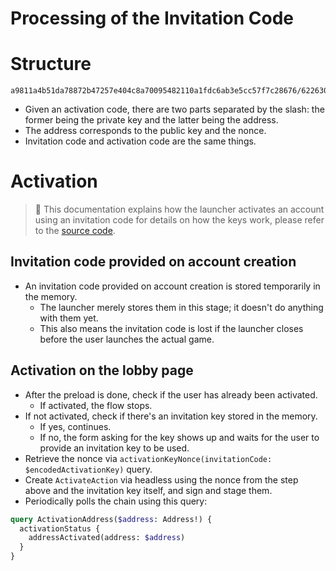 # Processing of the Invitation Code

# Structure

```
a9811a4b51da78872b47257e404c8a70095482110a1fdc6ab3e5cc57f7c28676/622630ac8a889dcec746ba319c4e7faca607f9eb
```

- Given an activation code, there are two parts separated by the slash: the former being the private key and the latter being the address.
- The address corresponds to the public key and the nonce.
- Invitation code and activation code are the same things.

# Activation

> 📢 This documentation explains how the launcher activates an account using an invitation code for details on how the keys work, please refer to the [source code](https://github.com/planetarium/lib9c/blob/development/Lib9c/Action/ActivateAccount.cs).

## Invitation code provided on account creation

- An invitation code provided on account creation is stored temporarily in the memory.
    - The launcher merely stores them in this stage; it doesn't do anything with them yet.
    - This also means the invitation code is lost if the launcher closes before the user launches the actual game.

## Activation on the lobby page

- After the preload is done, check if the user has already been activated.
    - If activated, the flow stops.
- If not activated, check if there's an invitation key stored in the memory.
    - If yes, continues.
    - If no, the form asking for the key shows up and waits for the user to provide an invitation key to be used.
- Retrieve the nonce via `activationKeyNonce(invitationCode: $encodedActivationKey)` query.
- Create `ActivateAction` via headless using the nonce from the step above and the invitation key itself, and sign and stage them.
- Periodically polls the chain using this query:

```graphql
query ActivationAddress($address: Address!) {
  activationStatus {
    addressActivated(address: $address)
  }
}
```
